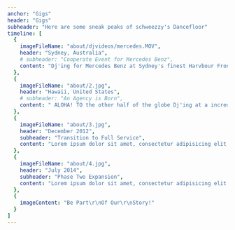 ```yaml
---
anchor: "Gigs"
header: "Gigs"
subheader: "Here are some sneak peaks of schweezzy's Dancefloor"
timeline: [
  {
    imageFileName: "about/djvideos/mercedes.MOV",
    header: "Sydney, Australia",
    # subheader: "Cooperate Event for Mercedes Benz",
    content: "Dj'ing for Mercedes Benz at Sydney's finest Harvbour Front Venues"
  },
  {
    imageFileName: "about/2.jpg",
    header: "Hawaii, United States",
    # subheader: "An Agency is Born",
    content: " ALOHA! TO the other half of the globe Dj'ing at a incredible Range at the beautiugl North Shore of Hawaii"
  },
  {
    imageFileName: "about/3.jpg",
    header: "December 2012",
    subheader: "Transition to Full Service",
    content: "Lorem ipsum dolor sit amet, consectetur adipisicing elit. Minima maxime quam architecto quo inventore harum ex magni, dicta impedit."
  },
  {
    imageFileName: "about/4.jpg",
    header: "July 2014",
    subheader: "Phase Two Expansion",
    content: "Lorem ipsum dolor sit amet, consectetur adipisicing elit. Minima maxime quam architecto quo inventore harum ex magni, dicta impedit."
  },
  {
    imageContent: "Be Part\r\nOf Our\r\nStory!"
  }
]
---
```

